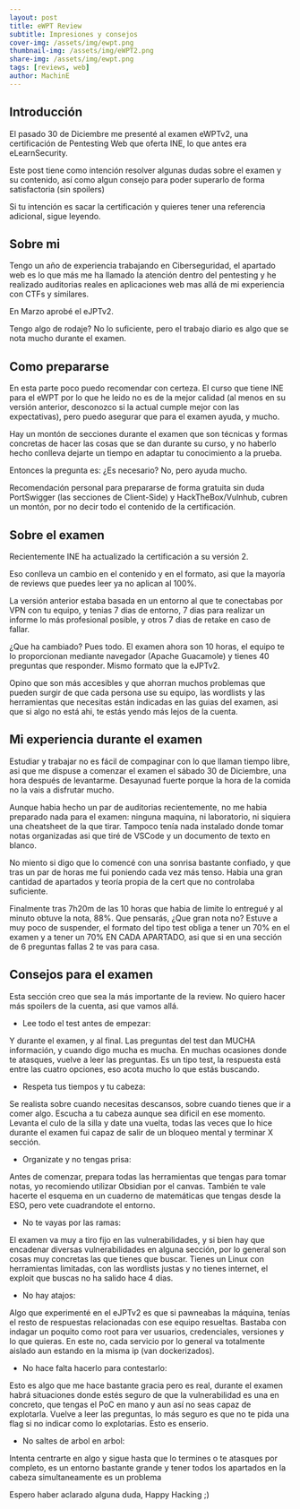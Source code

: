 ```yaml
---
layout: post
title: eWPT Review
subtitle: Impresiones y consejos 
cover-img: /assets/img/ewpt.png
thumbnail-img: /assets/img/eWPT2.png
share-img: /assets/img/ewpt.png
tags: [reviews, web]
author: MachinE
---
```

## Introducción

El pasado 30 de Diciembre me presenté al examen eWPTv2, una certificación de Pentesting Web que oferta INE, lo que antes era eLearnSecurity.

Este post tiene como intención resolver algunas dudas sobre el examen y su contenido, así como algun consejo para poder superarlo de forma satisfactoria (sin spoilers)

Si tu intención es sacar la certificación y quieres tener una referencia adicional, sigue leyendo.

## Sobre mi

Tengo un año de experiencia trabajando en Ciberseguridad, el apartado web es lo que más me ha llamado la atención dentro del pentesting y he realizado auditorias reales en aplicaciones web mas allá de mi experiencia con CTFs y similares. 

En Marzo aprobé el eJPTv2.

Tengo algo de rodaje? No lo suficiente, pero el trabajo diario es algo que se nota mucho durante el examen. 

## Como prepararse

En esta parte poco puedo recomendar con certeza. El curso que tiene INE para el eWPT por lo que he leido no es de la mejor calidad (al menos en su versión anterior, desconozco si la actual cumple mejor con las expectativas), pero puedo asegurar que para el examen ayuda, y mucho. 

Hay un montón de secciones durante el examen que son técnicas y formas concretas de hacer las cosas que se dan durante su curso, y no haberlo hecho conlleva dejarte un tiempo en adaptar tu conocimiento a la prueba. 

Entonces la pregunta es: ¿Es necesario? No, pero ayuda mucho.

Recomendación personal para prepararse de forma gratuita sin duda PortSwigger (las secciones de Client-Side) y HackTheBox/Vulnhub, cubren un montón, por no decir todo el contenido de la certificación.

## Sobre el examen

Recientemente INE ha actualizado la certificación a su versión 2. 

Eso conlleva un cambio en el contenido y en el formato, asi que la mayoría de reviews que puedes leer ya no aplican al 100%. 

La versión anterior estaba basada en un entorno al que te conectabas por VPN con tu equipo, y tenias 7 dias de entorno, 7 dias para realizar un informe lo más profesional posible, y otros 7 dias de retake en caso de fallar. 

¿Que ha cambiado? Pues todo. El examen ahora son 10 horas, el equipo te lo proporcionan mediante navegador (Apache Guacamole) y tienes 40 preguntas que responder. Mismo formato que la eJPTv2. 

Opino que son más accesibles y que ahorran muchos problemas que pueden surgir de que cada persona use su equipo, las wordlists y las herramientas que necesitas están indicadas en las guias del examen, asi que si algo no está ahi, te estás yendo más lejos de la cuenta.

## Mi experiencia durante el examen

Estudiar y trabajar no es fácil de compaginar con lo que llaman tiempo libre, asi que me dispuse a comenzar el examen el sábado 30 de Diciembre, una hora después de levantarme. 
Desayunad fuerte porque la hora de la comida no la vais a disfrutar mucho. 

Aunque habia hecho un par de auditorias recientemente, no me habia preparado nada para el examen: ninguna maquina, ni laboratorio, ni siquiera una cheatsheet de la que tirar. Tampoco tenía nada instalado donde tomar notas organizadas asi que tiré de VSCode y un documento de texto en blanco. 

No miento si digo que lo comencé con una sonrisa bastante confiado, y que tras un par de horas me fui poniendo cada vez más tenso. Habia una gran cantidad de apartados y teoría propia de la cert que no controlaba suficiente.

Finalmente tras 7h20m de las 10 horas que habia de limite lo entregué y al minuto obtuve la nota, 88%. 
Que pensarás, ¿Que gran nota no? Estuve a muy poco de suspender, el formato del tipo test obliga a tener un 70% en el examen y a tener un 70% EN CADA APARTADO, asi que si en una sección de 6 preguntas fallas 2 te vas para casa.

## Consejos para el examen

Esta sección creo que sea la más importante de la review. No quiero hacer más spoilers de la cuenta, asi que vamos allá.

- Lee todo el test antes de empezar:

Y durante el examen, y al final. Las preguntas del test dan MUCHA información, y cuando digo mucha es mucha. En muchas ocasiones donde te atasques, vuelve a leer las preguntas.
Es un tipo test, la respuesta está entre las cuatro opciones, eso acota mucho lo que estás buscando.

- Respeta tus tiempos y tu cabeza:

Se realista sobre cuando necesitas descansos, sobre cuando tienes que ir a comer algo. Escucha a tu cabeza aunque sea dificil en ese momento.
Levanta el culo de la silla y date una vuelta, todas las veces que lo hice durante el examen fui capaz de salir de un bloqueo mental y terminar X sección.

- Organizate y no tengas prisa:

Antes de comenzar, prepara todas las herramientas que tengas para tomar notas, yo recomiendo utilizar Obsidian por el canvas.
También te vale hacerte el esquema en un cuaderno de matemáticas que tengas desde la ESO, pero vete cuadrandote el entorno.

- No te vayas por las ramas:

El examen va muy a tiro fijo en las vulnerabilidades, y si bien hay que encadenar diversas vulnerabilidades en alguna sección, por lo general son cosas muy concretas las que tienes que buscar.
Tienes un Linux con herramientas limitadas, con las wordlists justas y no tienes internet, el exploit que buscas no ha salido hace 4 dias.

- No hay atajos:

Algo que experimenté en el eJPTv2 es que si pawneabas la máquina, tenías el resto de respuestas relacionadas con ese equipo resueltas. Bastaba con indagar un poquito como root para ver usuarios, credenciales, versiones y lo que quieras. En este no, cada servicio por lo general va totalmente aislado aun estando en la misma ip (van dockerizados).

- No hace falta hacerlo para contestarlo:

Esto es algo que me hace bastante gracia pero es real, durante el examen habrá situaciones donde estés seguro de que la vulnerabilidad es una en concreto, que tengas el PoC en mano y aun así no seas capaz de explotarla. Vuelve a leer las preguntas, lo más seguro es que no te pida una flag si no indicar como lo explotarias. Esto es enserio.

- No saltes de arbol en arbol:

Intenta centrarte en algo y sigue hasta que lo termines o te atasques por completo, es un entorno bastante grande y tener todos los apartados en la cabeza simultaneamente es un problema

Espero haber aclarado alguna duda, Happy Hacking ;)
